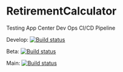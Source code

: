 # RetirementCalculator
Testing App Center Dev Ops CI/CD Pipeline

Develop: [![Build status](https://build.appcenter.ms/v0.1/apps/7eb0e8e5-bd79-4485-8d79-aa6f4ff94c25/branches/develop/badge)](https://appcenter.ms)

Beta: [![Build status](https://build.appcenter.ms/v0.1/apps/7eb0e8e5-bd79-4485-8d79-aa6f4ff94c25/branches/beta/badge)](https://appcenter.ms)

Main: [![Build status](https://build.appcenter.ms/v0.1/apps/7eb0e8e5-bd79-4485-8d79-aa6f4ff94c25/branches/main/badge)](https://appcenter.ms)
